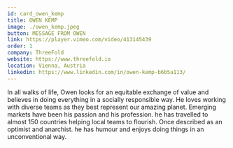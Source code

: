 ```yaml
---
id: card_owen_kemp
title: OWEN KEMP
image: ./owen_kemp.jpeg
button: MESSAGE FROM OWEN
link: https://player.vimeo.com/video/413145439
order: 1
company: ThreeFold
website: https://www.threefold.io
location: Vienna, Austria
linkedin: https://www.linkedin.com/in/owen-kemp-b6b5a113/
---
```


In all walks of life, Owen looks for an equitable exchange of value and believes in doing everything in a socially responsible way. He loves working with diverse teams as they best represent our amazing planet. Emerging markets have been his passion and his profession. he has travelled to almost 150 countries helping local teams to flourish. Once described as an optimist and anarchist. he has humour and enjoys doing things in an unconventional way.
